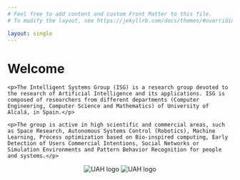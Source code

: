 ```yaml
---
# Feel free to add content and custom Front Matter to this file.
# To modify the layout, see https://jekyllrb.com/docs/themes/#overriding-theme-defaults

layout: single
---
```


<div class="home">
    <h1>Welcome</h1>
    
    <p>The Intelligent Systems Group (ISG) is a research group devoted to the research of Artificial Intelligence and its applications. ISG is composed of researchers from different departments (Computer Engineering, Computer Science and Mathematics) of University of Alcalá, in Spain.</p>

    <p>The group is active in high scientific and commercial areas, such as Space Research, Autonomous Systems Control (Robotics), Machine Learning, Process optimization based on Bio-inspired computing, Early Detection of Users Commercial Intentions, Social Networks or Simulation Environments and Pattern Behavior Recognition for people and systems.</p>

<style>
#logos {
   text-align: center;
}

#cml-logo{
	max-width:200px;
    max-height:79px;
}

.logo {
   display: inline-block;
   margin-left: auto;
   margin-right: auto;
}
</style>

<p id="logos">
  <img class="logo" src="{{site.baseurl}}/assets/img/01_logo-vA_293-fondoTransp.png" alt="UAH logo" title="UAH logo">
  <img class="logo" src="{{site.baseurl}}/assets/img/logoGSI_Colour.png" alt="UAH logo" title="UAH logo">
</p>

</div>


